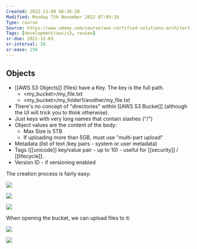 ```yaml
---
Created: 2022-11-08 08:36:20
Modified: Monday 7th November 2022 07:09:16
Type: course
Source: https://www.udemy.com/course/aws-certified-solutions-architect-associate-saa-c01/?xref=E0Aed11STH4LPUQvCz0GJFABTmM=
Tags: [development/aws/s3, review]
sr-due: 2022-12-03
sr-interval: 16
sr-ease: 250
---
```


## Objects

- [[AWS S3 Objects]] (files) have a Key. The key is the full path.
    - <my_bucket>/my_file.txt
    - <my_bucket>/my_folder1/another/my_file.txt
- There's no concept of "directories" within [[AWS S3 Bucket]] (although the UI will trick you to think otherwise).
- Just keys with very long names that contain slashes ("/")
- Object values are the content of the body:
    - Max Size is 5TB
    - If uploading more than 5GB, must use "multi-part upload"
- Metadata (list of text /key pairs - system or user metadata)
- Tags ([[unicode]] key/value pair - up to 10) - useful for [[security]] / [[lifecycle]].
- Version ID - if versioning enabled

The creation process is fairly easy:

![](2019-12-30-11-42-53.png)

![](2019-12-30-11-43-40.png)

![](2019-12-30-11-44-07.png)

When opening the bucket, we can upload files to it: 

![](2019-12-30-11-45-13.png)

![](2019-12-30-11-46-52.png)